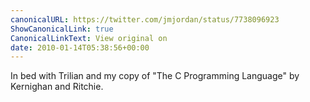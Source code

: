 ```yaml
---
canonicalURL: https://twitter.com/jmjordan/status/7738096923
ShowCanonicalLink: true
CanonicalLinkText: View original on
date: 2010-01-14T05:38:56+00:00
---
```

In bed with Trilian and my copy of "The C Programming Language" by Kernighan and Ritchie.